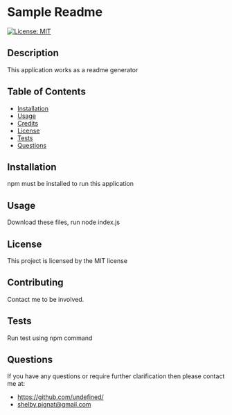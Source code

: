 
  # Sample Readme

  [![License: MIT](https://img.shields.io/badge/License-MIT-yellow.svg)](https://opensource.org/licenses/MIT)

  ## Description
  This application works as a readme generator

  ## Table of Contents
  - [Installation](#installation)
  - [Usage](#usage)
  - [Credits](#credits)
  - [License](#license)
  - [Tests](#tests)
  - [Questions](#questions)

  ## Installation 
  npm must be installed to run this application

  ## Usage
  Download these files, run node index.js

  ## License
  This project is licensed by the MIT license

  ## Contributing 
  Contact me to be involved.

  ## Tests 
  Run test using npm command

  ## Questions
  If you have any questions or require further clarification then please contact me at:
  - https://github.com/undefined/
  - shelby.pignat@gmail.com
